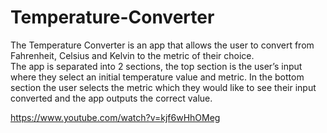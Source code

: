 # Temperature-Converter

The Temperature Converter is an app that allows the user to convert
from Fahrenheit, Celsius and Kelvin to the metric of their choice.  
The app is separated into 2 sections, the top section is the user’s
input where they select an initial temperature value and metric.  In
the bottom section the user selects the metric which they would like
to see their input converted and the app outputs the correct value. 

https://www.youtube.com/watch?v=kjf6wHhOMeg
